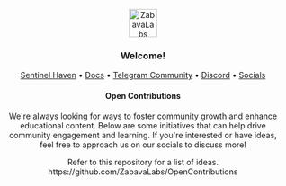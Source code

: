 <p align="center">
  <img src="https://github.com/ZabavaLabs/.github/assets/32418600/9b8727f6-2a7b-45c8-b787-e25175f0dec5" height="50" alt="ZabavaLabs Logo">
</p>

<h3 align="center">Welcome!</h3>

<p align="center">
  <a href="http://sentinelhaven.xyz/">Sentinel Haven</a> •
  <a href="https://docs.sentinelhaven.xyz/">Docs</a> •
  <a href="https://t.me/ZabavaCommunity">Telegram Community</a> •
  <a href="https://discord.com/invite/whBfsdGUE4">Discord</a> •
  <a href="https://linktr.ee/zabavalabs">Socials</a>
</p>

<h4 align="center">Open Contributions</h4>
<p align="center">
  We're always looking for ways to foster community growth and enhance educational content. Below are some initiatives that can help drive community engagement and learning. If you're interested or have ideas, feel free to approach us on our socials to discuss more!
</p>

<p align="center">
Refer to this repository for a list of ideas. https://github.com/ZabavaLabs/OpenContributions
</p>
